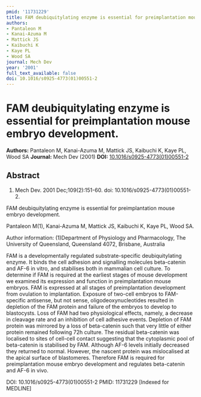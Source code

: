 ```yaml
---
pmid: '11731229'
title: FAM deubiquitylating enzyme is essential for preimplantation mouse embryo development.
authors:
- Pantaleon M
- Kanai-Azuma M
- Mattick JS
- Kaibuchi K
- Kaye PL
- Wood SA
journal: Mech Dev
year: '2001'
full_text_available: false
doi: 10.1016/s0925-4773(01)00551-2
---
```


# FAM deubiquitylating enzyme is essential for preimplantation mouse embryo development.
**Authors:** Pantaleon M, Kanai-Azuma M, Mattick JS, Kaibuchi K, Kaye PL, Wood SA
**Journal:** Mech Dev (2001)
**DOI:** [10.1016/s0925-4773(01)00551-2](https://doi.org/10.1016/s0925-4773(01)00551-2)

## Abstract

1. Mech Dev. 2001 Dec;109(2):151-60. doi: 10.1016/s0925-4773(01)00551-2.

FAM deubiquitylating enzyme is essential for preimplantation mouse embryo 
development.

Pantaleon M(1), Kanai-Azuma M, Mattick JS, Kaibuchi K, Kaye PL, Wood SA.

Author information:
(1)Department of Physiology and Pharmacology, The University of Queensland, 
Queensland 4072, Brisbane, Australia

FAM is a developmentally regulated substrate-specific deubiquitylating enzyme. 
It binds the cell adhesion and signalling molecules beta-catenin and AF-6 in 
vitro, and stabilises both in mammalian cell culture. To determine if FAM is 
required at the earliest stages of mouse development we examined its expression 
and function in preimplantation mouse embryos. FAM is expressed at all stages of 
preimplantation development from ovulation to implantation. Exposure of two-cell 
embryos to FAM-specific antisense, but not sense, oligodeoxynucleotides resulted 
in depletion of the FAM protein and failure of the embryos to develop to 
blastocysts. Loss of FAM had two physiological effects, namely, a decrease in 
cleavage rate and an inhibition of cell adhesive events. Depletion of FAM 
protein was mirrored by a loss of beta-catenin such that very little of either 
protein remained following 72h culture. The residual beta-catenin was localised 
to sites of cell-cell contact suggesting that the cytoplasmic pool of 
beta-catenin is stabilised by FAM. Although AF-6 levels initially decreased they 
returned to normal. However, the nascent protein was mislocalised at the apical 
surface of blastomeres. Therefore FAM is required for preimplantation mouse 
embryo development and regulates beta-catenin and AF-6 in vivo.

DOI: 10.1016/s0925-4773(01)00551-2
PMID: 11731229 [Indexed for MEDLINE]
